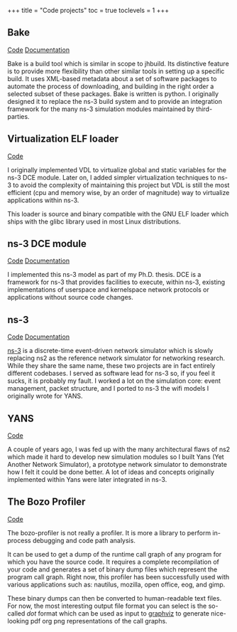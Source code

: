 +++
title = "Code projects"
toc = true
toclevels = 1
+++

## Bake

[Code](https://gitlab.com/nsnam/bake) [Documentation](https://www.nsnam.org/docs/bake/tutorial/html/index.html)

Bake is a build tool which is similar in scope 
to jhbuild. Its distinctive feature is to provide more flexibility than other similar
tools in setting up a specific build. It uses XML-based metadata about a set of 
software packages to automate the process of downloading, and building in the 
right order a selected subset of these packages. Bake is written is python. I
originally designed it to replace the ns-3 build system and to provide
an integration framework for the many ns-3 simulation modules maintained
by third-parties.

## Virtualization ELF loader

[Code](https://gitlab.com/nsnam/elf-loader)

I originally implemented VDL 
to virtualize global and static variables for the ns-3 DCE module. Later on, I added simpler virtualization techniques
to ns-3 to avoid the complexity of maintaining this project but VDL is still the most efficient
(cpu and memory wise, by an order of magnitude) way to virtualize applications within ns-3.</p>

This loader is source and binary compatible with the GNU ELF loader which
ships with the glibc library used in most Linux distributions.

## ns-3 DCE module

[Code](https://github.com/direct-code-execution/ns-3-dce/)
[Documentation](https://www.nsnam.org/about/projects/direct-code-execution/)

I implemented this ns-3 model as part of my Ph.D. thesis.
DCE is a framework for 
ns-3 that provides facilities to execute, within ns-3, existing implementations 
of userspace and kernelspace network protocols or applications without source 
code changes.
 
## ns-3

[Code](https://gitlab.com/nsnam/ns-3-dev) [Documentation](https://www.nsnam.org/documentation/)

[ns-3](http://www.nsnam.org) is a discrete-time event-driven network simulator 
which is slowly replacing ns2 as the reference network simulator for networking research. 
While they share the same name, these two projects are in fact entirely different codebases. 
I served as software lead for ns-3 so, if you feel it sucks, it is probably my fault. I
worked a lot on the simulation core: event management, packet structure,
and I ported to ns-3 the wifi models I originally wrote for YANS.

## YANS

[Code](https://github.com/mathieu-lacage/yans)

A couple of years ago, I was fed up  with the many architectural flaws of ns2 which
made it hard to develop new simulation modules so I built Yans
(Yet Another Network Simulator), a prototype network simulator 
to demonstrate how I felt it could be done better.  A lot of ideas and concepts originally
implemented within Yans were later integrated in ns-3.

## The Bozo Profiler

[Code](https://github.com/mathieu-lacage/bozo-profiler)

The bozo-profiler is not really a profiler. It is more a library to 
perform in-process debugging and code path analysis.

It can be used to get a dump of the runtime call graph of any program
for which you have the source code. It requires a complete recompilation of your code
and generates a set of binary dump files which represent the program call graph.
Right now, this profiler has been successfully used with various applications 
such as: nautilus, mozilla, open office, eog, and gimp.

These binary dumps can then be converted to human-readable text files. For now,
the most interesting output file format you can select is the so-called _dot_
format which can be used as input to 
[graphviz](http://www.graphviz.org/) to generate nice-looking
pdf org png representations of the call graphs.

